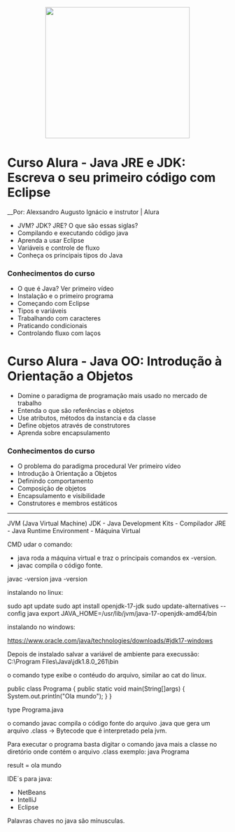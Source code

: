 <p align="center">
  <img width="330" height="300" src="https://github.com/alexaugusto23/java_alura/blob/master/img/logo%20java.gif">
</p>


# Curso Alura - Java JRE e JDK: Escreva o seu primeiro código com Eclipse
__Por: Alexsandro Augusto Ignácio e instrutor | Alura

* JVM? JDK? JRE? O que são essas siglas?
* Compilando e executando código java
* Aprenda a usar Eclipse
* Variáveis e controle de fluxo
* Conheça os principais tipos do Java


### __Conhecimentos do curso__

* O que é Java? Ver primeiro vídeo
* Instalação e o primeiro programa
* Começando com Eclipse
* Tipos e variáveis
* Trabalhando com caracteres
* Praticando condicionais
* Controlando fluxo com laços


# Curso Alura - Java OO: Introdução à Orientação a Objetos

* Domine o paradigma de programação mais usado no mercado de trabalho
* Entenda o que são referências e objetos
* Use atributos, métodos da instancia e da classe
* Define objetos através de construtores
* Aprenda sobre encapsulamento


### __Conhecimentos do curso__

* O problema do paradigma procedural Ver primeiro vídeo
* Introdução à Orientação a Objetos
* Definindo comportamento
* Composição de objetos
* Encapsulamento e visibilidade
* Construtores e membros estáticos

--------------------------------------

JVM (Java Virtual Machine)
JDK - Java Development Kits - Compilador
JRE - Java Runtime Environment - Máquina Virtual

CMD udar o comando:
* java roda a máquina virtual e traz o príncipais comandos ex -version.
* javac compila o código fonte.

javac -version
java -version

instalando no linux:

sudo apt update
sudo apt install openjdk-17-jdk
sudo update-alternatives --config java
export JAVA_HOME=/usr/lib/jvm/java-17-openjdk-amd64/bin

instalando no windows:

https://www.oracle.com/java/technologies/downloads/#jdk17-windows

Depois de instalado salvar a variável de ambiente para execussão: C:\Program Files\Java\jdk1.8.0_261\bin


o comando type exibe o contéudo do arquivo, similar ao cat do linux.

public class Programa {
        public static void main(String[]args) {
                System.out.println("Ola mundo");
        }
}

type Programa.java

o comando javac compila o código fonte do arquivo .java que gera um arquivo .class -> Bytecode que é interpretado pela jvm.

Para executar o programa basta digitar o comando java mais a classe no diretório onde contém o arquivo .class exemplo: java Programa

result = ola mundo

IDE´s para java:

* NetBeans
* IntelliJ 
* Eclipse

Palavras chaves no java são mínusculas.